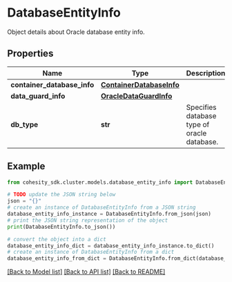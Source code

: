 # DatabaseEntityInfo

Object details about Oracle database entity info.

## Properties

Name | Type | Description | Notes
------------ | ------------- | ------------- | -------------
**container_database_info** | [**ContainerDatabaseInfo**](ContainerDatabaseInfo.md) |  | [optional] 
**data_guard_info** | [**OracleDataGuardInfo**](OracleDataGuardInfo.md) |  | [optional] 
**db_type** | **str** | Specifies database type of oracle database. | [optional] 

## Example

```python
from cohesity_sdk.cluster.models.database_entity_info import DatabaseEntityInfo

# TODO update the JSON string below
json = "{}"
# create an instance of DatabaseEntityInfo from a JSON string
database_entity_info_instance = DatabaseEntityInfo.from_json(json)
# print the JSON string representation of the object
print(DatabaseEntityInfo.to_json())

# convert the object into a dict
database_entity_info_dict = database_entity_info_instance.to_dict()
# create an instance of DatabaseEntityInfo from a dict
database_entity_info_from_dict = DatabaseEntityInfo.from_dict(database_entity_info_dict)
```
[[Back to Model list]](../README.md#documentation-for-models) [[Back to API list]](../README.md#documentation-for-api-endpoints) [[Back to README]](../README.md)


